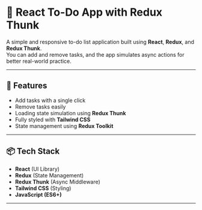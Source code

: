 # 📝 React To-Do App with Redux Thunk

A simple and responsive to-do list application built using **React**, **Redux**, and **Redux Thunk**.  
You can add and remove tasks, and the app simulates async actions for better real-world practice.

---

## 🚀 Features
- Add tasks with a single click
- Remove tasks easily
- Loading state simulation using **Redux Thunk**
- Fully styled with **Tailwind CSS**
- State management using **Redux Toolkit**

---

## 📦 Tech Stack
- **React** (UI Library)
- **Redux** (State Management)
- **Redux Thunk** (Async Middleware)
- **Tailwind CSS** (Styling)
- **JavaScript (ES6+)**

---
